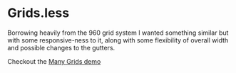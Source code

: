 # Grids.less

Borrowing heavily from the 960 grid system I wanted something similar but with some responsive-ness to it, along with some flexibility of overall width and possible changes to the gutters.


Checkout the [Many Grids demo](http://kalisjoshua.github.com/ManyGrids.LESS)